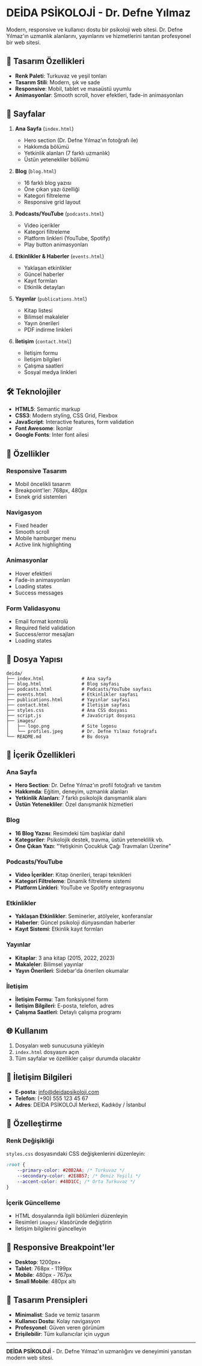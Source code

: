 # DEİDA PSİKOLOJİ - Dr. Defne Yılmaz

Modern, responsive ve kullanıcı dostu bir psikoloji web sitesi. Dr. Defne Yılmaz'ın uzmanlık alanlarını, yayınlarını ve hizmetlerini tanıtan profesyonel bir web sitesi.

## 🎨 Tasarım Özellikleri

- **Renk Paleti**: Turkuvaz ve yeşil tonları
- **Tasarım Stili**: Modern, şık ve sade
- **Responsive**: Mobil, tablet ve masaüstü uyumlu
- **Animasyonlar**: Smooth scroll, hover efektleri, fade-in animasyonları

## 📱 Sayfalar

1. **Ana Sayfa** (`index.html`)
   - Hero section (Dr. Defne Yılmaz'ın fotoğrafı ile)
   - Hakkımda bölümü
   - Yetkinlik alanları (7 farklı uzmanlık)
   - Üstün yetenekliler bölümü

2. **Blog** (`blog.html`)
   - 16 farklı blog yazısı
   - Öne çıkan yazı özelliği
   - Kategori filtreleme
   - Responsive grid layout

3. **Podcasts/YouTube** (`podcasts.html`)
   - Video içerikler
   - Kategori filtreleme
   - Platform linkleri (YouTube, Spotify)
   - Play button animasyonları

4. **Etkinlikler & Haberler** (`events.html`)
   - Yaklaşan etkinlikler
   - Güncel haberler
   - Kayıt formları
   - Etkinlik detayları

5. **Yayınlar** (`publications.html`)
   - Kitap listesi
   - Bilimsel makaleler
   - Yayın önerileri
   - PDF indirme linkleri

6. **İletişim** (`contact.html`)
   - İletişim formu
   - İletişim bilgileri
   - Çalışma saatleri
   - Sosyal medya linkleri

## 🛠️ Teknolojiler

- **HTML5**: Semantic markup
- **CSS3**: Modern styling, CSS Grid, Flexbox
- **JavaScript**: Interactive features, form validation
- **Font Awesome**: İkonlar
- **Google Fonts**: Inter font ailesi

## 🚀 Özellikler

### Responsive Tasarım
- Mobil öncelikli tasarım
- Breakpoint'ler: 768px, 480px
- Esnek grid sistemleri

### Navigasyon
- Fixed header
- Smooth scroll
- Mobile hamburger menu
- Active link highlighting

### Animasyonlar
- Hover efektleri
- Fade-in animasyonları
- Loading states
- Success messages

### Form Validasyonu
- Email format kontrolü
- Required field validation
- Success/error mesajları
- Loading states

## 📁 Dosya Yapısı

```
deida/
├── index.html              # Ana sayfa
├── blog.html               # Blog sayfası
├── podcasts.html           # Podcasts/YouTube sayfası
├── events.html             # Etkinlikler sayfası
├── publications.html       # Yayınlar sayfası
├── contact.html            # İletişim sayfası
├── styles.css              # Ana CSS dosyası
├── script.js               # JavaScript dosyası
├── images/
│   ├── logo.png            # Site logosu
│   └── profiles.jpeg       # Dr. Defne Yılmaz fotoğrafı
└── README.md               # Bu dosya
```

## 🎯 İçerik Özellikleri

### Ana Sayfa
- **Hero Section**: Dr. Defne Yılmaz'ın profil fotoğrafı ve tanıtım
- **Hakkımda**: Eğitim, deneyim, uzmanlık alanları
- **Yetkinlik Alanları**: 7 farklı psikolojik danışmanlık alanı
- **Üstün Yetenekliler**: Özel danışmanlık hizmetleri

### Blog
- **16 Blog Yazısı**: Resimdeki tüm başlıklar dahil
- **Kategoriler**: Psikolojik destek, travma, üstün yeteneklilik vb.
- **Öne Çıkan Yazı**: "Yetişkinin Çocukluk Çağı Travmaları Üzerine"

### Podcasts/YouTube
- **Video İçerikler**: Kitap önerileri, terapi teknikleri
- **Kategori Filtreleme**: Dinamik filtreleme sistemi
- **Platform Linkleri**: YouTube ve Spotify entegrasyonu

### Etkinlikler
- **Yaklaşan Etkinlikler**: Seminerler, atölyeler, konferanslar
- **Haberler**: Güncel psikoloji dünyasından haberler
- **Kayıt Sistemi**: Etkinlik kayıt formları

### Yayınlar
- **Kitaplar**: 3 ana kitap (2015, 2022, 2023)
- **Makaleler**: Bilimsel yayınlar
- **Yayın Önerileri**: Sidebar'da önerilen okumalar

### İletişim
- **İletişim Formu**: Tam fonksiyonel form
- **İletişim Bilgileri**: E-posta, telefon, adres
- **Çalışma Saatleri**: Detaylı çalışma programı

## 🌐 Kullanım

1. Dosyaları web sunucusuna yükleyin
2. `index.html` dosyasını açın
3. Tüm sayfalar ve özellikler çalışır durumda olacaktır

## 📧 İletişim Bilgileri

- **E-posta**: info@deidapsikoloji.com
- **Telefon**: (+90) 555 123 45 67
- **Adres**: DEİDA PSİKOLOJİ Merkezi, Kadıköy / İstanbul

## 🔧 Özelleştirme

### Renk Değişikliği
`styles.css` dosyasındaki CSS değişkenlerini düzenleyin:
```css
:root {
    --primary-color: #20B2AA; /* Turkuvaz */
    --secondary-color: #2E8B57; /* Deniz Yeşili */
    --accent-color: #48D1CC; /* Orta Turkuvaz */
}
```

### İçerik Güncelleme
- HTML dosyalarında ilgili bölümleri düzenleyin
- Resimleri `images/` klasöründe değiştirin
- İletişim bilgilerini güncelleyin

## 📱 Responsive Breakpoint'ler

- **Desktop**: 1200px+
- **Tablet**: 768px - 1199px
- **Mobile**: 480px - 767px
- **Small Mobile**: 480px altı

## 🎨 Tasarım Prensipleri

- **Minimalist**: Sade ve temiz tasarım
- **Kullanıcı Dostu**: Kolay navigasyon
- **Profesyonel**: Güven veren görünüm
- **Erişilebilir**: Tüm kullanıcılar için uygun

---

**DEİDA PSİKOLOJİ** - Dr. Defne Yılmaz'ın uzmanlığını ve deneyimini yansıtan modern web sitesi. 